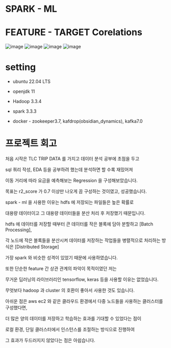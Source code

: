 # SPARK - ML 
# FEATURE - TARGET Corelations
![image](https://github.com/OwenKimcertified/spark-ML-toy/assets/99598620/666d697a-8b02-454e-ad5f-50b7cd0e1965)
![image](https://github.com/OwenKimcertified/spark-ML-toy/assets/99598620/bc26db0f-94d7-4462-8bbf-799babc53e63)
![image](https://github.com/OwenKimcertified/spark-ML-toy/assets/99598620/30063ca2-2af4-49f1-8d28-6bb879c23d4b)
![image](https://github.com/OwenKimcertified/spark-ML-toy/assets/99598620/bebcd813-a7b3-4d99-902d-7aae2a8512da)
# setting
- ubuntu 22.04 LTS

- openjdk 11

- Hadoop 3.3.4

- spark 3.3.3

- docker - zookeeper3.7, kafdrop(obsidian_dynamics), kafka7.0
# 프로젝트 회고
처음 시작은 TLC TRIP DATA 를 가지고 데이터 분석 공부에 초점을 두고 

sql 쿼리 작성, EDA 등을 공부하려 했는데 분석하면 할 수록 재밌어져

이동 거리에 따라 요금을 예측해보는 Regression 을 구성해보았습니다. 

목표는 r2_score 가 0.7 이상만 나오게 끔 구성하는 것이였고, 성공했습니다.

spark - ml 을 사용한 이유는 hdfs 에 저장되는 파일들은 높은 확률로 

대용량 데이터이고 그 대용량 데이터들을 분산 처리 후 저장했기 때문입니다.

hdfs 에 데이터를 저장할 때부터 큰 데이터를 작은 블록에 담아 분할하고 [Batch Processing],

각 노드에 작은 블록들을 분산시켜 데이터를 저장하는 작업들을 병렬적으로 처리하는 방식은 [Distributed Storage] 

가장 spark 와 비슷한 성격이 있었기 때문에 사용하였습니다.

또한 단순한 feature 간 상관 관계의 파악이 목적이였던 저는 

무거운 딥러닝의 라이브러리인 tensorflow, keras 등을 사용할 이유는 없었습니다. 

무엇보다 hadoop 과 cluster 의 호환이 좋아서 사용한 것도 있습니다.

아쉬운 점은 aws ec2 와 같은 클라우드 환경에서 다중 노드들을 사용하는 클러스터를 구성했다면,

더 많은 양의 데이터를 저장하고 학습하는 효과를 기대할 수 있었다는 점이 

로컬 환경, 단일 클러스터에서 인스턴스를 조절하는 방식으로 진행하여 

그 효과가 두드러지지 않았다는 점은 아쉽습니다. 
